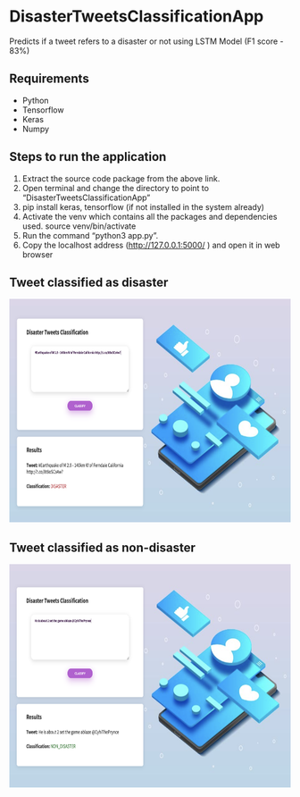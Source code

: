 # DisasterTweetsClassificationApp

Predicts if a tweet refers to a disaster or not using LSTM Model (F1 score - 83%)

## Requirements
- Python<br>
- Tensorflow<br>
- Keras<br>
- Numpy


## Steps to run the application

1.	Extract the source code package from the above link.
2.	Open terminal and change the directory to point to “DisasterTweetsClassificationApp”
3.	pip install keras, tensorflow (if not installed in the system already)
4.	Activate the venv which contains all the packages and dependencies used.
source venv/bin/activate
5.	Run the command “python3 app.py”.
6.	Copy the localhost address (http://127.0.0.1:5000/ ) and open it in web browser

## **Tweet classified as disaster**
<p align="center">
  <img src="https://github.com/Nithya72/DisasterTweetsClassificationApp/blob/master/disaster.png" width="700" height="400"/>
</p>

## **Tweet classified as non-disaster**
<p align="center">
  <img src="https://github.com/Nithya72/DisasterTweetsClassificationApp/blob/master/nondisaster.png" width="700" height="400"/>
</p>
